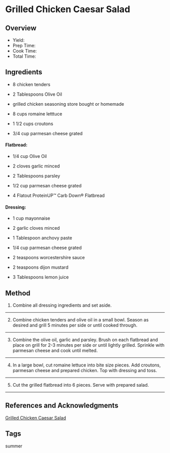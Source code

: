 # Grilled Chicken Caesar Salad

## Overview

- Yield:
- Prep Time:
- Cook Time:
- Total Time:

## Ingredients

- 8 chicken tenders

- 2 Tablespoons Olive Oil

- grilled chicken seasoning store bought or homemade

- 8 cups romaine letttuce

- 1 1/2 cups croutons

- 3/4 cup parmesan cheese grated

#### Flatbread:

- 1/4 cup Olive Oil

- 2 cloves garlic minced

- 2 Tablespoons parsley

- 1/2 cup parmesan cheese grated

- 4 Flatout ProteinUP™ Carb Down® Flatbread

#### Dressing:

- 1 cup mayonnaise

- 2 garlic cloves minced

- 1 Tablespoon anchovy paste

- 1/4 cup parmesan cheese grated

- 2 teaspoons worcestershire sauce

- 2 teaspoons dijon mustard

- 3 Tablespoons lemon juice

## Method

1. Combine all dressing ingredients and set aside.
---
2. Combine chicken tenders and olive oil in a small bowl. Season as desired and grill 5 minutes per side or until cooked through.
---
3. Combine the olive oil, garlic and parsley. Brush on each flatbread and place on grill for 2-3 minutes per side or until lightly grilled. Sprinkle with parmesan cheese and cook until melted.
---
4. In a large bowl, cut romaine lettuce into bite size pieces. Add croutons, parmesan cheese and prepared chicken. Top with dressing and toss.
---
5. Cut the grilled flatbread into 6 pieces.  Serve with prepared salad.
---

## References and Acknowledgments

[Grilled Chicken Caesar Salad](http://www.spendwithpennies.com/grilled-chicken-caesar-salad/)

## Tags
summer
